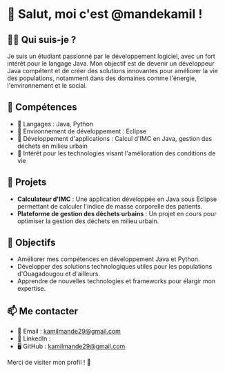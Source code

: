 
# 👋 Salut, moi c'est @mandekamil !

## 👨‍💻 Qui suis-je ?
Je suis un étudiant passionné par le développement logiciel, avec un fort intérêt pour le langage Java. Mon objectif est de devenir un développeur Java compétent et de créer des solutions innovantes pour améliorer la vie des populations, notamment dans des domaines comme l'énergie, l'environnement et le social.

## 🚀 Compétences
- 🔹 Langages : Java, Python
- 🔹 Environnement de développement : Eclipse
- 🔹 Développement d'applications : Calcul d'IMC en Java, gestion des déchets en milieu urbain
- 🔹 Intérêt pour les technologies visant l'amélioration des conditions de vie

## 📌 Projets
- **Calculateur d'IMC** : Une application développée en Java sous Eclipse permettant de calculer l'indice de masse corporelle des patients.
- **Plateforme de gestion des déchets urbains** : Un projet en cours pour optimiser la gestion des déchets en milieu urbain.

## 🎯 Objectifs
- Améliorer mes compétences en développement Java et Python.
- Développer des solutions technologiques utiles pour les populations d'Ouagadougou et d'ailleurs.
- Apprendre de nouvelles technologies et frameworks pour élargir mon expertise.

## 📫 Me contacter
- 📧 Email : kamilmande29@gmail.com
- 💼 LinkedIn : 
- 🖥️ GitHub : kamilmande29@gmail.com

Merci de visiter mon profil ! 🚀


<!---
mandekamil/mandekamil is a ✨ special ✨ repository because its `README.md` (this file) appears on your GitHub profile.
You can click the Preview link to take a look at your changes.
--->
